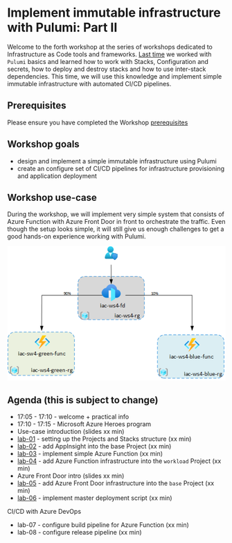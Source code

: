 # Implement immutable infrastructure with Pulumi: Part II

Welcome to the forth workshop at the series of workshops dedicated to Infrastructure as Code tools and frameworks. 
[Last time](https://github.com/evgenyb/iac-meetup/tree/master/workshops/03-implement-immutable-infrastructure-on-azure-with-pulumi) we worked with `Pulumi` basics and learned how to work with Stacks, Configuration and secrets, how to deploy and destroy stacks and how to use inter-stack dependencies. 
This time, we will use this knowledge and implement simple immutable infrastructure with automated CI/CD pipelines.

## Prerequisites

Please ensure you have completed the Workshop [prerequisites](prerequisites.md)

## Workshop goals

* design and implement a simple immutable infrastructure using Pulumi
* create an configure set of CI/CD pipelines for infrastructure provisioning and application deployment

## Workshop use-case

During the workshop, we will implement very simple system that consists of Azure Function with Azure Front Door in front to orchestrate the traffic. Even though the setup looks simple, it will still give us enough challenges to get a good hands-on experience working with Pulumi.

![logo](images/ws-logo.png)

## Agenda (this is subject to change)

* 17:05 - 17:10 - welcome + practical info
* 17:10 - 17:15 - Microsoft Azure Heroes program
* Use-case introduction (slides xx min)
* [lab-01](labs/lab-01/readme.md) - setting up the Projects and Stacks structure (xx min)
* [lab-02](labs/lab-02/readme.md) - add AppInsight into the base Project (xx min)
* [lab-03](labs/lab-03/readme.md) - implement simple Azure Function (xx min)
* [lab-04](labs/lab-04/readme.md) - add Azure Function infrastructure into the `workload` Project (xx min)
* Azure Front Door intro (slides xx min)
* [lab-05](labs/lab-05/readme.md) - add Azure Front Door infrastructure into the `base` Project (xx min)
* [lab-06](labs/lab-06/readme.md) - implement master deployment script (xx min)

CI/CD with Azure DevOps

* lab-07 - configure build pipeline for Azure Function (xx min)
* lab-08 - configure release pipeline (xx min)
